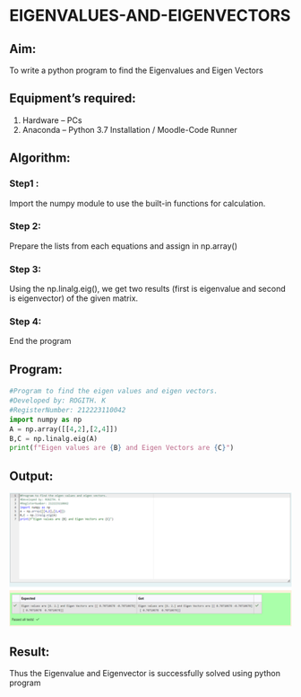 # EIGENVALUES-AND-EIGENVECTORS
## Aim:
To write a python program to find the Eigenvalues and Eigen Vectors
## Equipment’s required:
1. 	Hardware – PCs
2. 	Anaconda – Python 3.7 Installation / Moodle-Code Runner
## Algorithm:
### Step1 :
Import the numpy module to use the built-in functions for calculation.

### Step 2:
Prepare the lists from each equations and assign in np.array()

### Step 3:
Using the np.linalg.eig(), we get two results (first is eigenvalue and second is eigenvector) of the given matrix.

### Step 4:
End the program 

## Program:
```python
#Program to find the eigen values and eigen vectors.
#Developed by: ROGITH. K
#RegisterNumber: 212223110042
import numpy as np
A = np.array([[4,2],[2,4]])
B,C = np.linalg.eig(A)
print(f"Eigen values are {B} and Eigen Vectors are {C}")
```
## Output:
![alt text](<Screenshot 2024-04-10 220745.png>)
## Result:
Thus the Eigenvalue and Eigenvector is successfully solved using python program

